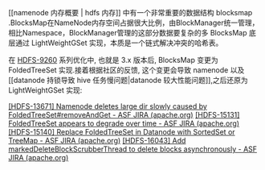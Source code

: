
[[namenode 内存概要 | hdfs 内存]] 中有一个非常重要的数据结构  blocksmap  .BlocksMap在NameNode内存空间占据很大比例，由BlockManager统一管理，相比Namespace，BlockManager管理的这部分数据要复杂的多
BlocksMap 底层通过 LightWeightGSet 实现，本质是一个链式解决冲突的哈希表。

在 [HDFS-9260](https://issues.apache.org/jira/browse/HDFS-9260) 系列优化中, 也就是 3.x 版本后, BlocksMap 变更为 FoldedTreeSet 实现.接着根据社区的反馈, 这个变更会导致 namenode 以及 [[datanode 持锁导致 hive 任务慢问题|datanode 较大性能问题]],之后还原为 LightWeightGSet 实现:

[[HDFS-13671] Namenode deletes large dir slowly caused by FoldedTreeSet#removeAndGet - ASF JIRA (apache.org)](https://issues.apache.org/jira/browse/HDFS-13671)
[[HDFS-15131] FoldedTreeSet appears to degrade over time - ASF JIRA (apache.org)](https://issues.apache.org/jira/browse/HDFS-15131)
[[HDFS-15140] Replace FoldedTreeSet in Datanode with SortedSet or TreeMap - ASF JIRA (apache.org)](https://issues.apache.org/jira/browse/HDFS-15140)
[[HDFS-16043] Add markedDeleteBlockScrubberThread to delete blocks asynchronously - ASF JIRA (apache.org)](https://issues.apache.org/jira/browse/HDFS-16043)







